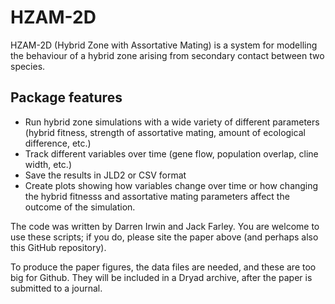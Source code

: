 # HZAM-2D

HZAM-2D (Hybrid Zone with Assortative Mating) is a system for modelling the behaviour of a 
hybrid zone arising from secondary contact between two species.

## Package features
- Run hybrid zone simulations with a wide variety of different parameters (hybrid fitness, strength of assortative mating, amount of ecological difference, etc.)
- Track different variables over time (gene flow, population overlap, cline width, etc.)
- Save the results in JLD2 or CSV format
- Create plots showing how variables change over time or how changing the hybrid fitnesss and assortative mating parameters affect the outcome of the simulation.

The code was written by Darren Irwin and Jack Farley. You are welcome to use these scripts; if you do, please site the paper above (and perhaps also this GitHub repository).

To produce the paper figures, the data files are needed, and these are too big for Github. They will be included in a Dryad archive, after the paper is submitted to a journal.